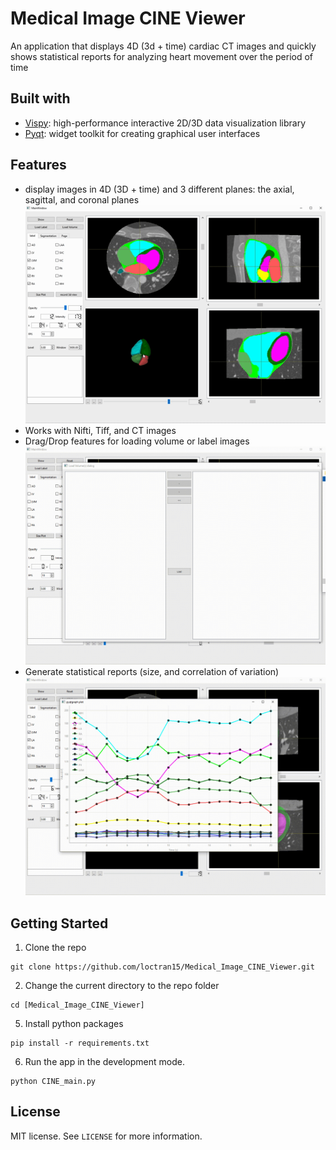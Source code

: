 <h1>Medical Image CINE Viewer</h1>
An application that displays 4D (3d + time) cardiac CT images and quickly shows statistical reports for analyzing heart movement over the period of time

## Built with
- [Vispy](https://github.com/vispy/vispy): high-performance interactive 2D/3D data visualization library
- [Pyqt](https://www.riverbankcomputing.com/static/Docs/PyQt6): widget toolkit for creating graphical user interfaces

## Features

- display images in 4D (3D + time) and 3 different planes: the axial, sagittal, and coronal planes
![Alt Text](https://github.com/loctran15/Medical_Image_CINE_Viewer/blob/main/gif/image-display.gif)
- Works with Nifti, Tiff, and CT images
- Drag/Drop features for loading volume or label images
![Alt Text](https://github.com/loctran15/Medical_Image_CINE_Viewer/blob/main/gif/drag-drop.gif)
- Generate statistical reports (size, and correlation of variation)
![Alt Text](https://github.com/loctran15/Medical_Image_CINE_Viewer/blob/main/gif/size-plot.gif)

## Getting Started

1. Clone the repo

```shell
git clone https://github.com/loctran15/Medical_Image_CINE_Viewer.git
```

2.  Change the current directory to the repo folder

```shell
cd [Medical_Image_CINE_Viewer]
```

5. Install python packages

```shell
pip install -r requirements.txt
```

6. Run the app in the development mode.

```shell
python CINE_main.py 
```

## License

MIT license. See `LICENSE` for more information.
